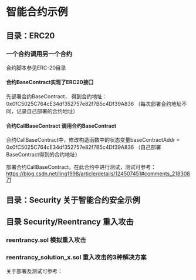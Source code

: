 # 智能合约示例

## 目录：ERC20 
### 一个合约调用另一个合约
合约脚本参见ERC-20目录

#### 合约BaseContract实现了ERC20接囗

先部署合约BaseContract， 得到合约地址：0x0fC5025C764cE34df352757e82f7B5c4Df39A836 （每次部署合约地址不同，记录自己部署的合约地址）

#### 合约CallBaseContract 调用合约BaseContract
合约CallBaseContract中，修改构造函数中的状态变量baseContractAddr = 0x0fC5025C764cE34df352757e82f7B5c4Df39A836 （自己部署BaseContract得到的合约地址） 

部署合约CallBaseContract，在此合约中进行测试，测试可参考：https://blog.csdn.net/ling1998/article/details/124507451#comments_21830871


## 目录：Security 关于智能合约安全示例
## 目录 Security/Reentrancy 重入攻击
### reentrancy.sol 模拟重入攻击
### reentrancy_solution_x.sol 重入攻击的3种解决方案

关于部署及测试可参考：
